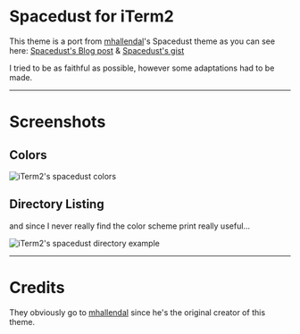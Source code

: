 Spacedust for iTerm2
====================

This theme is a port from [mhallendal](https://github.com/mhallendal)'s
Spacedust theme as you
can see here: [Spacedust's Blog post](http://simplyhacking.com/spacedust-xcode-theme.html) & [Spacedust's gist](https://gist.github.com/527103)

I tried to be as faithful as possible, however some adaptations had to be made.

---

Screenshots
===========

Colors
------
![iTerm2's spacedust
colors](https://raw.github.com/Couto/Spacedust-iTerm2/master/spacedust-colors.png)

Directory Listing
-----------------

and since I never really find the color scheme print really useful…

![iTerm2's spacedust directory example](https://raw.github.com/Couto/Spacedust-iTerm2/master/directory-listing.png)

----

Credits
=======
They obviously go to [mhallendal](https://github.com/mhallendal) since he's the original creator of this theme.
